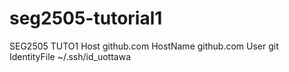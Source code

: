 # seg2505-tutorial1
SEG2505 TUTO1
Host github.com
    HostName github.com
    User git
    IdentityFile ~/.ssh/id_uottawa
